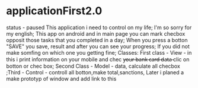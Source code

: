 # applicationFirst2.0
status - paused
This application i need to control on my life; I'm so sorry for my english; This app on android and in main page you can mark checbox opposit those tasks that you completed in a day; When you press a botton "SAVE" you save, result and after you can see your progress; If you did not make somfing on which one you getting fine; Classes: First class - View - in this i print information on your mobile and chec y̶o̶u̶r̶ ̶b̶a̶n̶k̶ ̶c̶a̶r̶d̶ ̶d̶a̶t̶a̶ clic on botton or chec box; Second Class - Model - data, calculate all checbox ;Third - Control - controll all botton,make total,sanctions,  Later i planed a make prototyp of window and add link to this

